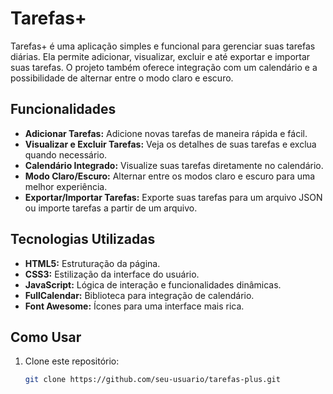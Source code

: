 # Tarefas+

Tarefas+ é uma aplicação simples e funcional para gerenciar suas tarefas diárias. Ela permite adicionar, visualizar, excluir e até exportar e importar suas tarefas. O projeto também oferece integração com um calendário e a possibilidade de alternar entre o modo claro e escuro.

## Funcionalidades

- **Adicionar Tarefas:** Adicione novas tarefas de maneira rápida e fácil.
- **Visualizar e Excluir Tarefas:** Veja os detalhes de suas tarefas e exclua quando necessário.
- **Calendário Integrado:** Visualize suas tarefas diretamente no calendário.
- **Modo Claro/Escuro:** Alternar entre os modos claro e escuro para uma melhor experiência.
- **Exportar/Importar Tarefas:** Exporte suas tarefas para um arquivo JSON ou importe tarefas a partir de um arquivo.

## Tecnologias Utilizadas

- **HTML5:** Estruturação da página.
- **CSS3:** Estilização da interface do usuário.
- **JavaScript:** Lógica de interação e funcionalidades dinâmicas.
- **FullCalendar:** Biblioteca para integração de calendário.
- **Font Awesome:** Ícones para uma interface mais rica.
  
## Como Usar

1. Clone este repositório:
   ```bash
   git clone https://github.com/seu-usuario/tarefas-plus.git

